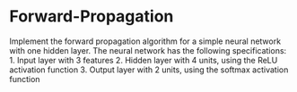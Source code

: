 # Forward-Propagation
Implement the forward propagation algorithm for a simple neural network with one hidden layer. The neural network has the following specifications: 1. Input layer with 3 features 2. Hidden layer with 4 units, using the ReLU activation function 3. Output layer with 2 units, using the softmax activation function
